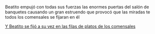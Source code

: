 Beatito empujó con todas sus fuerzas las enormes puertas del salón de banquetes causando un gran estruendo que provocó 
que las miradas te todos los comensales se fijaran en él

[Y Beatito se fijó a su vez en las filas de platos de los comensales](platos/platos.md)